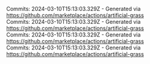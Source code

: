 Commits: 2024-03-10T15:13:03.329Z - Generated via https://github.com/marketplace/actions/artificial-grass
<br>
Commits: 2024-03-10T15:13:03.329Z - Generated via https://github.com/marketplace/actions/artificial-grass
<br>
Commits: 2024-03-10T15:13:03.329Z - Generated via https://github.com/marketplace/actions/artificial-grass
<br>
Commits: 2024-03-10T15:13:03.329Z - Generated via https://github.com/marketplace/actions/artificial-grass
<br>
